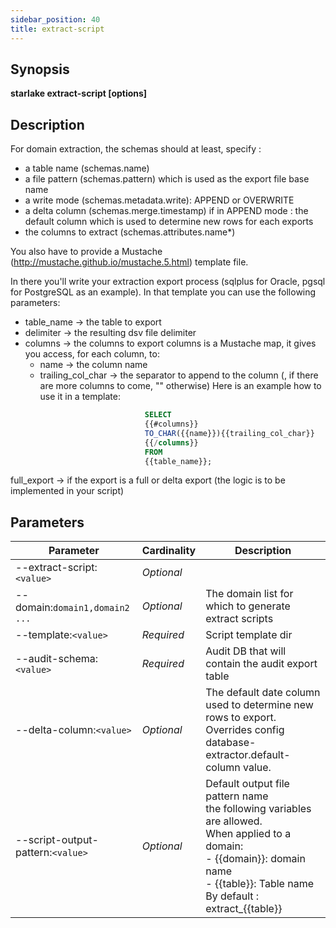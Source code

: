 ```yaml
---
sidebar_position: 40
title: extract-script
---
```



## Synopsis

**starlake extract-script [options]**

## Description

For domain extraction, the schemas should at least, specify :
- a table name (schemas.name)
- a file pattern (schemas.pattern) which is used as the export file base name
- a write mode (schemas.metadata.write): APPEND or OVERWRITE
- a delta column (schemas.merge.timestamp) if in APPEND mode : the default column which is used to determine new rows for each exports
- the columns to extract (schemas.attributes.name*)

You also have to provide a Mustache (http://mustache.github.io/mustache.5.html) template file.

In there you'll write your extraction export process (sqlplus for Oracle, pgsql for PostgreSQL as an example).
In that template you can use the following parameters:
- table_name  -> the table to export
- delimiter   -> the resulting dsv file delimiter
- columns     -> the columns to export
   columns is a Mustache map, it gives you access, for each column, to:
    - name               -> the column name
    - trailing_col_char  -> the separator to append to the column (, if there are more columns to come, "" otherwise)
                            Here is an example how to use it in a template:
````sql
                              SELECT
                              {{#columns}}
                              TO_CHAR({{name}}){{trailing_col_char}}
                              {{/columns}}
                              FROM
                              {{table_name}};
````
 full_export -> if the export is a full or delta export (the logic is to be implemented in your script)


## Parameters

Parameter|Cardinality|Description
---|---|---
--extract-script:`<value>`|*Optional*|
--domain:`domain1,domain2 ...`|*Optional*|The domain list for which to generate extract scripts
--template:`<value>`|*Required*|Script template dir
--audit-schema:`<value>`|*Required*|Audit DB that will contain the audit export table
--delta-column:`<value>`|*Optional*|The default date column used to determine new rows to export. Overrides config database-extractor.default-column value.
--script-output-pattern:`<value>`|*Optional*|Default output file pattern name<br />the following variables are allowed.<br />When applied to a domain:<br />  - {{domain}}: domain name<br />  - {{table}}: Table name<br />  By default : extract_{{table}}<br />  


